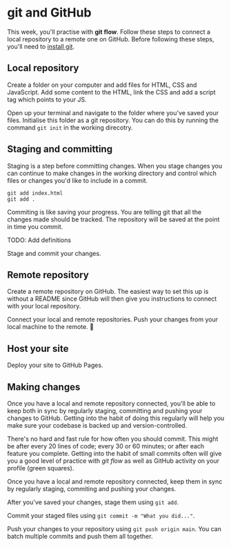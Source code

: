 # git and GitHub

This week, you'll practise with **git flow**. Follow these steps to connect a local repository to a remote one on GitHub. Before following these steps, you'll need to [install git](https://git-scm.com/book/en/v2/Getting-Started-Installing-Git).

## Local repository

Create a folder on your computer and add files for HTML, CSS and JavaScript. Add some content to the HTML, link the CSS and add a script tag which points to your JS.

Open up your terminal and navigate to the folder where you've saved your files. Initialise this folder as a git repository. You can do this by running the command `git init` in the working direcotry.

## Staging and committing

Staging is a step before committing changes. When you stage changes you can continue to make changes in the working directory and control which files or changes you'd like to include in a commit.

```git
git add index.html
git add .
```

Commiting is like saving your progress. You are telling git that all the changes made should be tracked. The repository will be saved at the point in time you commit.

TODO: Add definitions

Stage and commit your changes.

## Remote repository

Create a remote repository on GitHub. The easiest way to set this up is without a README since GitHub will then give you instructions to connect with your local repository.

Connect your local and remote repositories. Push your changes from your local machine to the remote. :link:

## Host your site

Deploy your site to GitHub Pages.

## Making changes

Once you have a local and remote repository connected, you'll be able to keep both in sync by regularly staging, committing and pushing your changes to GitHub. Getting into the habit of doing this regularly will help you make sure your codebase is backed up and version-controlled.

There's no hard and fast rule for how often you should commit. This might be after every 20 lines of code; every 30 or 60 minutes; or after each feature you complete. Getting into the habit of small commits often will give you a good level of practice with _git flow_ as well as GitHub activity on your profile (green squares).

Once you have a local and remote repository connected, keep them in sync by regularly staging, commiting and pushing your changes.

After you've saved your changes, stage them using `git add`.

Commit your staged files using `git commit -m "What you did..."`.

Push your changes to your repository using `git push origin main`. You can batch multiple commits and push them all together.
